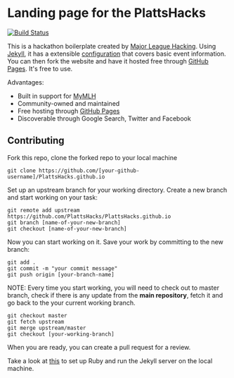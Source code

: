 # Landing page for the PlattsHacks

[![Build Status](https://travis-ci.org/PlattsHacks/PlattsHacks.github.io.svg?branch=master)](https://travis-ci.org/PlattsHacks/PlattsHacks.github.io)

This is a hackathon boilerplate created by [Major League Hacking][mlh-github]. Using [Jekyll][jekyll], it has a extensible [configuration][config] that covers basic event information. You can then fork the website and have it hosted free through [GitHub Pages][github-pages]. It's free to use.

Advantages:

- Built in support for [MyMLH][my-mlh]
- Community-owned and maintained
- Free hosting through [GitHub Pages][github-pages]
- Discoverable through Google Search, Twitter and Facebook

[mlh-github]: https://github.com/MLH
[jekyll]: https://jekyllrb.com
[config]: _config.yml
[github-pages]: https://pages.github.com
[my-mlh]: https://my.mlh.io


## Contributing

Fork this repo, clone the forked repo to your local machine

`git clone https://github.com/[your-github-username]/PlattsHacks.github.io`

Set up an upstream branch for your working directory. Create a new branch and start working on your task:

```
git remote add upstream https://github.com/PlattsHacks/PlattsHacks.github.io
git branch [name-of-your-new-branch]
git checkout [name-of-your-new-branch]
```

Now you can start working on it. Save your work by committing to the new branch:

```
git add .
git commit -m "your commit message"
git push origin [your-branch-name]
```

NOTE: Every time you start working, you will need to check out to master branch, check if there is any update from the **main repository**, fetch it and go back to the your current working branch.

```
git checkout master
git fetch upstream
git merge upstream/master
git checkout [your-working-branch]
```

When you are ready, you can create a pull request for a review.

Take a look at [this](https://help.github.com/articles/setting-up-your-github-pages-site-locally-with-jekyll/) to set up Ruby and run the Jekyll server on the local machine.
